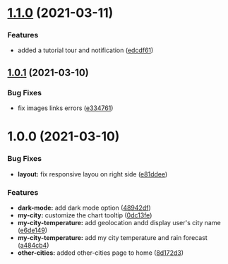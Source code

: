 # [1.1.0](https://github.com/lucasferreiralsf/my-weather/compare/v1.0.1...v1.1.0) (2021-03-11)


### Features

* added a tutorial tour and notification ([edcdf61](https://github.com/lucasferreiralsf/my-weather/commit/edcdf61e3356416342c333fa9719333115cfbdb7))

## [1.0.1](https://github.com/lucasferreiralsf/my-weather/compare/v1.0.0...v1.0.1) (2021-03-10)


### Bug Fixes

* fix images links errors ([e334761](https://github.com/lucasferreiralsf/my-weather/commit/e334761e7b166bda6e672ef37ef23b5210c36e8c))

# 1.0.0 (2021-03-10)


### Bug Fixes

* **layout:** fix responsive layou on right side ([e81ddee](https://github.com/lucasferreiralsf/my-weather/commit/e81ddeee2e15e1deb62244414d988702854fb905))


### Features

* **dark-mode:** add dark mode option ([48942df](https://github.com/lucasferreiralsf/my-weather/commit/48942df09ec677e6d868e74922cad8c197c926f4))
* **my-city:** customize the chart tooltip ([0dc13fe](https://github.com/lucasferreiralsf/my-weather/commit/0dc13feeb1107173aee09ec276ae039c4f9a47d6))
* **my-city-temperature:** add geolocation andd display user's city name ([e6de149](https://github.com/lucasferreiralsf/my-weather/commit/e6de149f1126ffa3477add9715afca4b897201aa))
* **my-city-temperature:** add my city temperature and rain forecast ([a484cb4](https://github.com/lucasferreiralsf/my-weather/commit/a484cb476cf749f8f15dcf3627fc7bf289df6cd1))
* **other-cities:** added other-cities page to home ([8d172d3](https://github.com/lucasferreiralsf/my-weather/commit/8d172d34d06d2f60600a1d52e01c38a69f1ed070))
